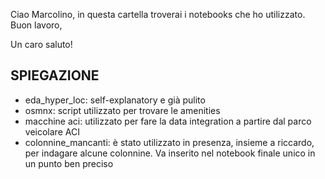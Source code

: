 Ciao Marcolino, in questa cartella troverai i notebooks che ho utilizzato. 
Buon lavoro, 

Un caro saluto!

## SPIEGAZIONE

- eda_hyper_loc: self-explanatory e già pulito
- osmnx: script utilizzato per trovare le amenities
- macchine aci: utilizzato per fare la data integration a partire dal parco veicolare ACI
- colonnine_mancanti: è stato utilizzato in presenza, insieme a riccardo, per indagare alcune colonnine. Va inserito nel notebook finale unico in un punto ben preciso
